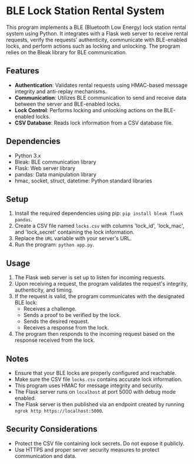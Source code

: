 # BLE Lock Station Rental System

This program implements a BLE (Bluetooth Low Energy) lock station rental system using Python.
It integrates with a Flask web server to receive rental requests, verify the requests' authenticity, communicate with BLE-enabled locks, and perform actions such as locking and unlocking.
The program relies on the Bleak library for BLE communication.

## Features

- **Authentication**: Validates rental requests using HMAC-based message integrity and anti-replay mechanisms.
- **Communication**: Utilizes BLE communication to send and receive data between the server and BLE-enabled locks.
- **Lock Control**: Performs locking and unlocking actions on the BLE-enabled locks.
- **CSV Database**: Reads lock information from a CSV database file.

## Dependencies

- Python 3.x
- Bleak: BLE communication library
- Flask: Web server library
- pandas: Data manipulation library
- hmac, socket, struct, datetime: Python standard libraries

## Setup

1. Install the required dependencies using pip: `pip install bleak flask pandas`.
2. Create a CSV file named `locks.csv` with columns 'lock_id', 'lock_mac', and 'lock_secret' containing the lock information.
3. Replace the `URL` variable with your server's URL.
4. Run the program: `python app.py`.

## Usage

1. The Flask web server is set up to listen for incoming requests.
2. Upon receiving a request, the program validates the request's integrity, authenticity, and timing.
3. If the request is valid, the program communicates with the designated BLE lock:
   - Receives a challenge.
   - Sends a proof to be verified by the lock.
   - Sends the desired request.
   - Receives a response from the lock.
4. The program then responds to the incoming request based on the response received from the lock.

## Notes

- Ensure that your BLE locks are properly configured and reachable.
- Make sure the CSV file `locks.csv` contains accurate lock information.
- This program uses HMAC for message integrity and security.
- The Flask server runs on `localhost` at port 5000 with debug mode enabled.
- The Flask server is then published via an endpoint created by running `ngrok http https://localhost:5000`.

## Security Considerations

- Protect the CSV file containing lock secrets. Do not expose it publicly.
- Use HTTPS and proper server security measures to protect communication and data.
